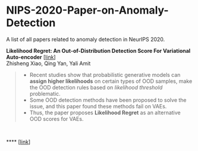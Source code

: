 # NIPS-2020-Paper-on-Anomaly-Detection
A list of all papers related to anomaly detection in NeurIPS 2020.  

**Likelihood Regret: An Out-of-Distribution Detection Score For Variational Auto-encoder** [[link](https://arxiv.org/abs/2003.02977)]    
Zhisheng Xiao, Qing Yan, Yali Amit   
> - Recent studies show that probabilistic generative models can **assign higher likelihoods** on certain types of OOD samples, make the OOD detection rules based on *likelihood threshold* problematic.  
> - Some OOD detection methods have been proposed to solve the issue, and this paper found these methods fail on VAEs.  
> - Thus, the paper proposes **Likelihood Regret** as an alternative OOD scores for VAEs.
<br>


**** [[link]()]  
  
  
<br>
